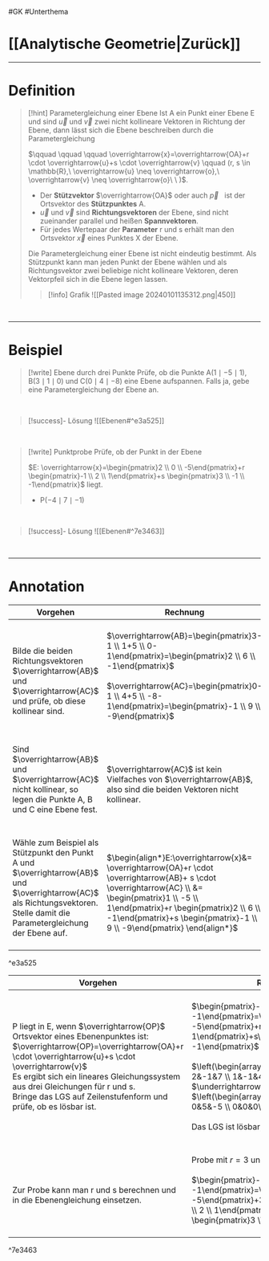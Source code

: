 #GK #Unterthema 

# [[Analytische Geometrie|Zurück]]

___
# Definition

>[!hint] Parametergleichung einer Ebene
>Ist A ein Punkt einer Ebene E und sind $\overrightarrow{u}$ und $\overrightarrow{v}$ zwei nicht kollineare Vektoren in Richtung der Ebene, dann lässt sich die Ebene beschreiben durch die Parametergleichung
>
>$\qquad \qquad \qquad \overrightarrow{x}=\overrightarrow{OA}+r \cdot \overrightarrow{u}+s \cdot \overrightarrow{v} \qquad (r, s \in \mathbb{R},\ \overrightarrow{u} \neq \overrightarrow{o},\ \overrightarrow{v} \neq \overrightarrow{o}\ \ )$.
>
>- Der **Stützvektor** $\overrightarrow{OA}$ oder auch $\overrightarrow{p}$ &nbsp; ist der Ortsvektor des **Stützpunktes** A.
>- $\overrightarrow{u}$ und $\overrightarrow{v}$ sind **Richtungsvektoren** der Ebene, sind nicht zueinander parallel und heißen **Spannvektoren**.
>- Für jedes Wertepaar der **Parameter** r und s erhält man den Ortsvektor $\overrightarrow{x}$ eines Punktes X der Ebene.
>
>Die Parametergleichung einer Ebene ist nicht eindeutig bestimmt.
>Als Stützpunkt kann man jeden Punkt der Ebene wählen und als Richtungsvektor zwei beliebige nicht kollineare Vektoren, deren Vektorpfeil sich in die Ebene legen lassen.
>
>>[!info] Grafik
>>![[Pasted image 20240101135312.png|450]]

<br>

___
# Beispiel

>[!write] Ebene durch drei Punkte
>Prüfe, ob die Punkte A$(1\mid -5\mid 1)$, B$(3\mid 1\mid 0)$ und C$(0\mid 4\mid -8)$ eine Ebene aufspannen.
>Falls ja, gebe eine Parametergleichung der Ebene an.

<br>

>[!success]- Lösung
>![[Ebenen#^e3a525]]

<br>

>[!write] Punktprobe
>Prüfe, ob der Punkt in der Ebene 
>
>$E: \overrightarrow{x}=\begin{pmatrix}2 \\ 0  \\ -5\end{pmatrix}+r \begin{pmatrix}-1 \\ 2  \\ 1\end{pmatrix}+s \begin{pmatrix}3 \\ -1  \\ -1\end{pmatrix}$
>liegt.
>
>- P$(-4\mid 7\mid -1)$

<br>

>[!success]- Lösung
>![[Ebenen#^7e3463]]

<br>

___
# Annotation

| Vorgehen | Rechnung |
| ---- | ---- |
| <br>Bilde die beiden Richtungsvektoren $\overrightarrow{AB}$ und $\overrightarrow{AC}$ und prüfe, ob diese kollinear sind. | <br>$\overrightarrow{AB}=\begin{pmatrix}3-1 \\ 1+5  \\ 0-1\end{pmatrix}=\begin{pmatrix}2 \\ 6  \\ -1\end{pmatrix}$<br><br>$\overrightarrow{AC}=\begin{pmatrix}0-1 \\ 4+5  \\ -8-1\end{pmatrix}=\begin{pmatrix}-1 \\ 9  \\ -9\end{pmatrix}$<br>$\quad$ |
| <br>Sind $\overrightarrow{AB}$ und $\overrightarrow{AC}$ nicht kollinear, so legen die Punkte A, B und C eine Ebene fest.<br>$\quad$ | <br>$\overrightarrow{AC}$ ist kein Vielfaches von $\overrightarrow{AB}$, also sind die beiden Vektoren nicht kollinear.<br> |
| <br>Wähle zum Beispiel als Stützpunkt den Punkt A und $\overrightarrow{AB}$ und $\overrightarrow{AC}$ als Richtungsvektoren.<br>Stelle damit die Parametergleichung der Ebene auf.<br>$\quad$  | <br>$\begin{align*}E:\overrightarrow{x}&= \overrightarrow{OA}+r \cdot \overrightarrow{AB}+ s \cdot \overrightarrow{AC} \\ &= \begin{pmatrix}1 \\ -5  \\ 1\end{pmatrix}+r \begin{pmatrix}2 \\ 6  \\ -1\end{pmatrix}+s \begin{pmatrix}-1 \\ 9  \\ -9\end{pmatrix} \end{align*}$ |

^e3a525

| Vorgehen | Rechnung |
| ---- | ---- |
| P liegt in E, wenn $\overrightarrow{OP}$ Ortsvektor eines Ebenenpunktes ist:<br>$\overrightarrow{OP}=\overrightarrow{OA}+r \cdot \overrightarrow{u}+s \cdot \overrightarrow{v}$<br>Es ergibt sich ein lineares Gleichungssystem aus drei Gleichungen für r und s.<br>Bringe das LGS auf Zeilenstufenform und prüfe, ob es lösbar ist.<br> | <br>$\begin{pmatrix}-4 \\ 7  \\ -1\end{pmatrix}=\begin{pmatrix}2 \\ 0  \\ -5\end{pmatrix}+r\begin{pmatrix}-1 \\ 2  \\ 1\end{pmatrix}+s\begin{pmatrix}3 \\ -1  \\ -1\end{pmatrix}$<br><br>$\left(\begin{array}{cc \| c}-1&3&-6 \\ 2&-1&7  \\ 1&-1&4\end{array}\right)$ $\underrightarrow{ZSF}$ $\left(\begin{array}{cc \| c}-1&3&-6 \\ 0&5&-5  \\ 0&0&0\end{array}\right)$<br><br>Das LGS ist lösbar, P liegt in E.<br>$\quad \quad \quad \quad \quad \quad \quad \quad \quad \quad \quad \quad \quad \quad \quad \quad \quad \quad$ |
| <br>Zur Probe kann man r und s berechnen und in die Ebenengleichung einsetzen. | <br>Probe mit $r=3$ und $s=-1$:<br><br>$\begin{pmatrix}-4 \\ 7  \\ -1\end{pmatrix}=\begin{pmatrix}2 \\ 0  \\ -5\end{pmatrix}+3 \cdot \begin{pmatrix}-1 \\ 2  \\ 1\end{pmatrix} + (-1) \cdot \begin{pmatrix}3 \\ -1  \\ -1\end{pmatrix}$<br>$\quad$ |

^7e3463
